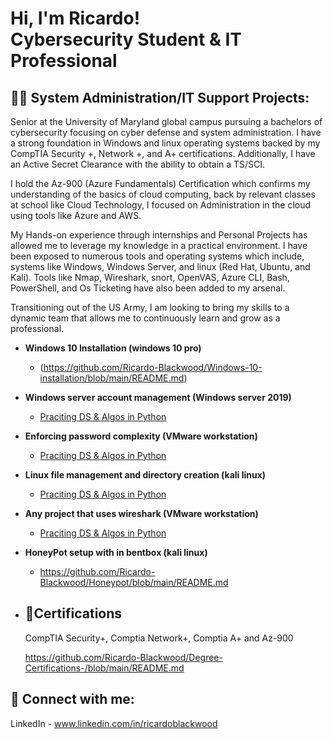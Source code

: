 <h1>Hi, I'm Ricardo! <br/><a >Cybersecurity Student</a> & <a > IT Professional</a> 
  
<h2>👨‍💻 System Administration/IT Support Projects:</h2>
Senior at the University of Maryland global campus pursuing a bachelors of cybersecurity focusing on cyber defense and system administration. I have a strong foundation in Windows and linux operating systems backed by my CompTIA Security +, Network +, and A+ certifications. Additionally, I have an Active Secret Clearance with the ability to obtain a TS/SCI. 

I hold the Az-900 (Azure Fundamentals) Certification which confirms my understanding of the basics of cloud computing, back by relevant classes at school like Cloud Technology, I focused on Administration in the cloud using tools like Azure and AWS.

My Hands-on experience through internships and Personal Projects has allowed me to leverage my knowledge in a practical environment. I have been exposed to numerous tools and operating systems which include, systems like Windows, Windows Server, and linux (Red Hat, Ubuntu, and Kali). Tools like Nmap, Wireshark, snort, OpenVAS, Azure CLI, Bash, PowerShell, and Os Ticketing have also been added to my arsenal. 

Transitioning out of the US Army, I am looking to bring my skills to a dynamic team that allows me to continuously learn and grow as a professional.


- <b>Windows 10 Installation (windows 10 pro)</b>
  - (https://github.com/Ricardo-Blackwood/Windows-10-installation/blob/main/README.md)
- <b>Windows server account management (Windows server 2019)</b>
  - [Praciting DS & Algos in Python](https://github.com/joshmadakor1/Algorithms-Practice)
 - <b>Enforcing password complexity (VMware workstation)</b>
   - [Praciting DS & Algos in Python](https://github.com/joshmadakor1/Algorithms-Practice)
- <b>Linux file management and directory creation (kali linux)</b>
  - [Praciting DS & Algos in Python](https://github.com/joshmadakor1/Algorithms-Practice)
- <b>Any project that uses wireshark (VMware workstation)</b>
   - [Praciting DS & Algos in Python](https://github.com/joshmadakor1/Algorithms-Practice)
- <b> HoneyPot setup with in bentbox (kali linux)</b>
  - https://github.com/Ricardo-Blackwood/Honeypot/blob/main/README.md

- <h2>📄Certifications</h2>
   CompTIA Security+, Comptia Network+, Comptia A+ and Az-900

   
   https://github.com/Ricardo-Blackwood/Degree-Certifications-/blob/main/README.md
  
<h2> 🤳 Connect with me:</h2>

LinkedIn - www.linkedin.com/in/ricardoblackwood

[linkedin]: www.linkedin.com/in/ricardoblackwood

<!--
**1RonanRB/RicardoBlackwood** is a ✨ _special_ ✨ repository because its `README.md` (this file) appears on your GitHub profile.

